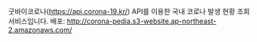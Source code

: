 굿바이코로나(https://api.corona-19.kr/) API를 이용한 국내 코로나 발생 현황 조회 서비스입니다.
배포: http://corona-pedia.s3-website.ap-northeast-2.amazonaws.com/